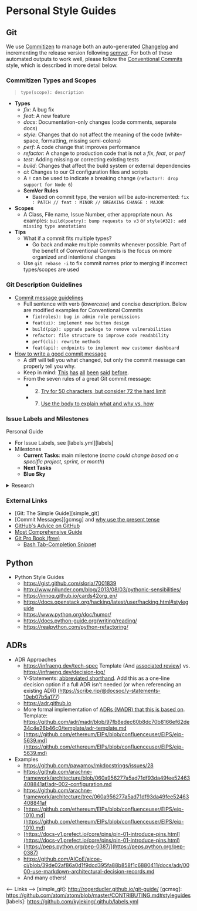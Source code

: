 # Personal Style Guides

## Git

We use [Commitizen](https://github.com/commitizen-tools/commitizen) to manage both an auto-generated [Changelog](https://keepachangelog.com/en/1.0.0/) and incrementing the release version following [semver](https://semver.org/). For both of these automated outputs to work well, please follow the [Conventional Commits](https://www.conventionalcommits.org/en/v1.0.0/) style, which is described in more detail below.

### Commitizen Types and Scopes

> `type(scope): description`

- **Types**
  - *fix*: A bug fix
  - *feat*: A new feature
  - *docs*: Documentation-only changes (code comments, separate docs)
  - *style*: Changes that do not affect the meaning of the code (white-space, formatting, missing semi-colons)
  - *perf*: A code change that improves performance
  - *refactor*: A change to production code that is not a *fix*, *feat*, or *perf*
  - *test*: Adding missing or correcting existing tests
  - *build*: Changes that affect the build system or external dependencies
  - *ci*: Changes to our CI configuration files and scripts
  - A `!` can be used to indicate a breaking change (`refactor!: drop support for Node 6`)
  - **SemVer Rules**
    - Based on commit type, the version will be auto-incremented: `fix : PATCH // feat : MINOR // BREAKING CHANGE : MAJOR`
- **Scopes**
  - A Class, File name, Issue Number, other appropriate noun. As examples: `build(poetry): bump requests to v3` or `style(#32): add missing type annotations`
- **Tips**
  - What if a commit fits multiple types?
    - Go back and make multiple commits whenever possible. Part of the benefit of Conventional Commits is the focus on more organized and intentional changes
  - Use `git rebase -i` to fix commit names prior to merging if incorrect types/scopes are used

### Git Description Guidelines

- [Commit message guidelines](https://writingfordevelopers.substack.com/p/how-to-write-a-commit-message)
  - Full sentence with verb (*lowercase*) and concise description. Below are modified examples for Conventional Commits
    - `fix(roles): bug in admin role permissions`
    - `feat(ui): implement new button design`
    - `build(pip): upgrade package to remove vulnerabilities`
    - `refactor: file structure to improve code readability`
    - `perf(cli): rewrite methods`
    - `feat(api): endpoints to implement new customer dashboard`
- [How to write a good commit message](https://chris.beams.io/posts/git-commit/)
  - A diff will tell you what changed, but only the commit message can properly tell you why.
  - Keep in mind: [This](http://tbaggery.com/2008/04/19/a-note-about-git-commit-messages.html) [has](https://www.git-scm.com/book/en/v2/Distributed-Git-Contributing-to-a-Project#_commit_guidelines) [all](https://github.com/torvalds/subsurface-for-dirk/blob/master/README.md#contributing) [been](http://who-t.blogspot.co.at/2009/12/on-commit-messages.html) [said](https://github.com/erlang/otp/wiki/writing-good-commit-messages) [before](https://github.com/spring-projects/spring-framework/blob/30bce7/CONTRIBUTING.md#format-commit-messages).
  - From the seven rules of a great Git commit message:
    - 2. [Try for 50 characters, but consider 72 the hard limit](https://chris.beams.io/posts/git-commit/#limit-50)
    - 7. [Use the body to explain what and why vs. how](https://chris.beams.io/posts/git-commit/#why-not-how)

### Issue Labels and Milestones

Personal Guide

- For Issue Labels, see [labels.yml][labels]
- Milestones
  - **Current Tasks**: main milestone (*name could change based on a specific project, sprint, or month*)
  - **Next Tasks**
  - **Blue Sky**

<details>
<summary>Research</summary>
<ul>
<li>[Sane GitHub Labels](https://medium.com/@dave_lunny/sane-github-labels-c5d2e6004b63) and see [sensible-github-labels](https://github.com/Relequestual/sensible-github-labels) for full descriptions of each</li>
    <ul>
        <li>“it is much more helpful to see the status and type of all issues at a glance.”</li>
        <li>One of each:</li>
        <ul>
            <li>Status: …</li>
                <ul><li>Abandoned, Accepted, Available, Blocked, Completed, In Progress, On Hold, Pending, Review Needed, Revision Needed</li></ul>
            <li>Type: …</li>
                <ul><li>Bug, Maintenance, Question, Enhancement</li></ul>
            <li>Priority: …</li>
                <ul><li>Critical, High, Medium, Low</li></ul>
        </ul>
    </ul>
    <li>[Britecharts](https://britecharts.github.io/britecharts/github-labels.html)</li>
    <ul>
        <li>Status: …</li>
            <ul>
                <li>On Review – Request that we are pondering if including or not</li>
                <li>Needs Reproducing – For bugs that need to be reproduced in order to get fixed</li>
                <li>Needs Design – Feature that needs a design</li>
                <li>Ready to Go – Issue that has been defined and is ready to get started with</li>
                <li>In Progress – Issue that is being worked on right now.</li>
                <li>Completed – Finished feature or fix</li>
            </ul>
        <li>Type: …</li>
            <ul>
                <li>Bug – An unexpected problem or unintended behavior</li>
                <li>Feature – A new feature request</li>
                <li>Maintenance – A regular maintenance chore or task, including refactors, build system, CI, performance improvements</li>
                <li>Documentation – A documentation improvement task</li>
                <li>Question – An issue or PR that needs more information or a user question</li>
            </ul>
        <li>Not Included</li>
            <ul>
                <li>Priority: They would add complexity and overhead due to the discussions, but could help with the roadmap</li>
                <li>Technology Labels: It can create too much overhead, as properly tag with technologies all the issues could be time consuming</li>
            </ul>
        </ul>
    </ul>
    <li>[Ian Bicking Blog](https://www.ianbicking.org/blog/2014/03/use-github-issues-to-organize-a-project.html)</li>
    <ul>
        <li>Milestone Overview</li>
        <ul>
            <li>What are we doing right now?</li>
            <li>What aren’t we doing right now?</li>
                <ul>
                    <li>2a. Stuff we’ll probably do soon</li>
                    <li>2b. Stuff we probably won’t do soon</li>
                </ul>
            <li>What aren’t we sure about?</li>
        </ul>
        <li>Milestone Descriptions</li>
        <ul>
            <li>Stuff we are doing right now: this is the “main” milestone. We give it a name (like Alpha 2 or Strawberry Rhubarb Pie) and we write down what we are trying to accomplish with the milestone. We create a new milestone when we are ready for the next iteration.</li>
            <li>Stuff we’ll probably do soon: this is a standing “**Next Tasks**” milestone. We never change or rename this milestone.</li>
                <ul><li>We use a permanent “Next Tasks” milestone (as opposed to renaming it to “Alpha 3” or actual-next-iteration milestone) because we don’t want to presume or default to including something in the real next iteration. When we’re ready to start planning the next iteration we’ll create a new milestone, and only deliberately move things into that milestone.</li></ul>
            <li>Stuff we probably won’t do soon: this is a standing “**Blue Sky**” milestone. We refer to these tickets and sometimes look through them, but they are easy to ignore, somewhat intentionally ignored.</li>
            <li>What aren’t we sure about?: issues with no milestone.</li>
        </ul>
        <li>Label: “Needs Discussion” - (addressed in a triage meeting) - use liberally for either big or small tickets</li>
        <li>“It’s better to give people more power: it’s actually helpful if people can overreach because it is an opportunity to establish where the limits really are and what purpose those limits have”</li>
    </ul>
</ul>
</details>

### External Links

<!-- Revisit -->

- [Git: The Simple Guide][simple_git]
- [Commit Messages][gcmsg] and [why use the present tense](https://news.ycombinator.com/item?id=8874177)
- [GitHub's Advice on GitHub](https://github.com/erlang/otp/wiki/Writing-good-commit-messages)
- [Most Comprehensive Guide](https://chris.beams.io/posts/git-commit/)
- [Git Pro Book (free)](https://git-scm.com/book/en/v2)
  - [Bash Tab-Completion Snippet](https://git-scm.com/book/en/v2/Appendix-A%3A-Git-in-Other-Environments-Git-in-Bash)

## Python

<!-- Revisit -->

- Python Style Guides
  - <https://gist.github.com/sloria/7001839>
  - <http://www.nilunder.com/blog/2013/08/03/pythonic-sensibilities/>
  - <https://innoq.github.io/cards42org_en/>
  - <https://docs.openstack.org/hacking/latest/user/hacking.html#styleguide>
  - <https://www.python.org/doc/humor/>
  - <https://docs.python-guide.org/writing/reading/>
  - <https://realpython.com/python-refactoring/>

## ADRs

<!-- Revisit -->

- ADR Approaches
    - <https://infraeng.dev/tech-spec> Template (And [associated review](https://infraeng.dev/tech-spec-review/)) vs. <https://infraeng.dev/decision-log/>
    - Y-Statements: [abbreviated shorthand](https://medium.com/olzzio/y-statements-10eb07b5a177). Add this as a one-line decision option if a full ADR isn't needed (or when referencing an existing ADR) (<https://scribe.rip/@docsoc/y-statements-10eb07b5a177>)
    - https://adr.github.io
    - More formal implementation of [ADRs (MADR) that this is based on](https://adr.github.io/madr/). Template: <https://github.com/adr/madr/blob/97fb8edec60b8dc70b8166ef62de34c4e26b46c0/template/adr-template.md>
    - [https://github.com/ethereum/EIPs/blob/confluenceuser/EIPS/eip-5639.md](https://github.com/ethereum/EIPs/blob/confluenceuser/EIPS/eip-5639.md)
- Examples
    - <https://github.com/pawamoy/mkdocstrings/issues/28>
    - <https://github.com/arachne-framework/architecture/blob/060a956277a5ad71df93da49fee52463408841af/adr-002-configuration.md>
    - <https://github.com/arachne-framework/architecture/tree/060a956277a5ad71df93da49fee52463408841af>
    - [https://github.com/ethereum/EIPs/blob/confluenceuser/EIPS/eip-1010.md](https://github.com/ethereum/EIPs/blob/confluenceuser/EIPS/eip-1010.md)
    - [https://docs-v1.prefect.io/core/pins/pin-01-introduce-pins.html](https://docs-v1.prefect.io/core/pins/pin-01-introduce-pins.html)
    - [https://peps.python.org/pep-0387/](https://peps.python.org/pep-0387)
    - <https://github.com/AICoE/aicoe-ci/blob/39de02af86a0d1f9dcd395fa88b858f1c6880411/docs/adr/0000-use-markdown-architectural-decision-records.md>
    - And many others!

<-- Links -->
  [simple_git]: http://rogerdudler.github.io/git-guide/
  [gcmsg]: https://github.com/atom/atom/blob/master/CONTRIBUTING.md#styleguides
  [labels]: https://github.com/kyleking/.github/labels.yml
